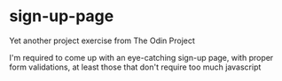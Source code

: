 # sign-up-page

Yet another project exercise from The Odin Project

I'm required to come up with an eye-catching sign-up page,
with proper form validations, at least those that don't require
too much javascript